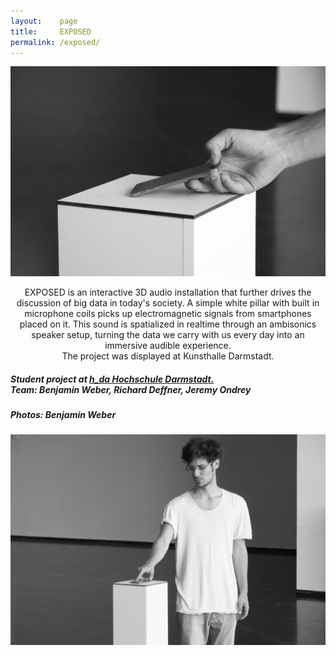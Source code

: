 ```yaml
---
layout:    page
title:     EXPOSED
permalink: /exposed/
---
```

![](/images/portfolio/exposed/2.jpg)
<br>
<div align="center">
<p> EXPOSED is an interactive 3D audio installation that further drives the discussion of big data in today's society. A simple white pillar with built in microphone coils picks up electromagnetic signals from smartphones placed on it. This sound is spatialized in realtime through an ambisonics speaker setup, turning the data we carry with us every day into an immersive audible experience. <br>
The project was displayed at Kunsthalle Darmstadt.
</p>

</div>
<h5>Student project at <a href="https://www.h-da.de/"> h_da Hochschule Darmstadt. </a><br>Team: Benjamin Weber, Richard Deffner, Jeremy Ondrey</h5>
<h5>Photos: Benjamin Weber</h5>

![](/images/portfolio/exposed/3.jpg)